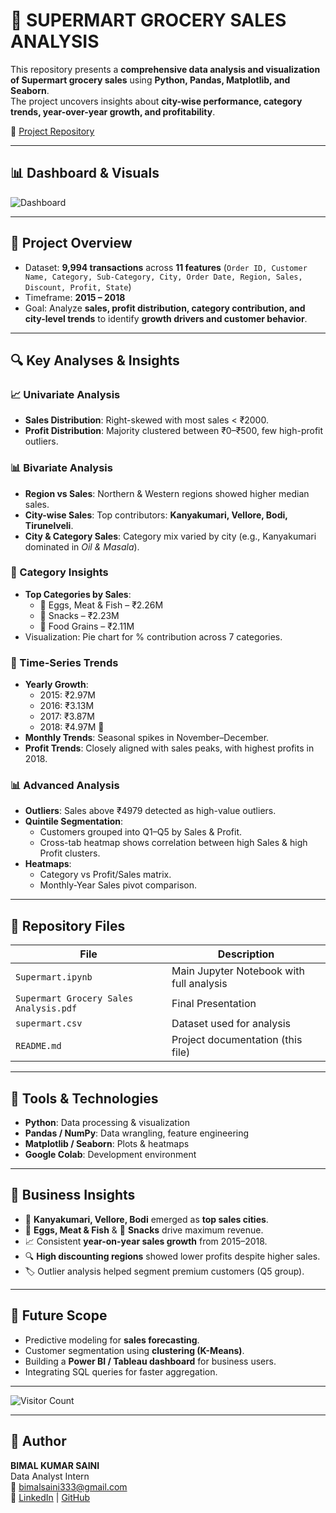 # 🛒 SUPERMART GROCERY SALES ANALYSIS

This repository presents a **comprehensive data analysis and visualization of Supermart grocery sales** using **Python, Pandas, Matplotlib, and Seaborn**.  
The project uncovers insights about **city-wise performance, category trends, year-over-year growth, and profitability**.  

🔗 [Project Repository](https://github.com/SainiBimal/Supermart-Analysis)

---

## 📊 Dashboard & Visuals

![Dashboard](https://github.com/user-attachments/assets/your-dashboard-image.png)

---

## 📌 Project Overview

- Dataset: **9,994 transactions** across **11 features** (`Order ID, Customer Name, Category, Sub-Category, City, Order Date, Region, Sales, Discount, Profit, State`)  
- Timeframe: **2015 – 2018**  
- Goal: Analyze **sales, profit distribution, category contribution, and city-level trends** to identify **growth drivers and customer behavior**.  

---

## 🔍 Key Analyses & Insights

### 📈 Univariate Analysis
- **Sales Distribution**: Right-skewed with most sales < ₹2000.  
- **Profit Distribution**: Majority clustered between ₹0–₹500, few high-profit outliers.  

### 📊 Bivariate Analysis
- **Region vs Sales**: Northern & Western regions showed higher median sales.  
- **City-wise Sales**: Top contributors: **Kanyakumari, Vellore, Bodi, Tirunelveli**.  
- **City & Category Sales**: Category mix varied by city (e.g., Kanyakumari dominated in *Oil & Masala*).  

### 🥦 Category Insights
- **Top Categories by Sales**:
  - 🥇 Eggs, Meat & Fish – ₹2.26M  
  - 🥈 Snacks – ₹2.23M  
  - 🥉 Food Grains – ₹2.11M  
- Visualization: Pie chart for % contribution across 7 categories.  

### 📅 Time-Series Trends
- **Yearly Growth**:
  - 2015: ₹2.97M  
  - 2016: ₹3.13M  
  - 2017: ₹3.87M  
  - 2018: ₹4.97M 🚀  
- **Monthly Trends**: Seasonal spikes in November–December.  
- **Profit Trends**: Closely aligned with sales peaks, with highest profits in 2018.  

### 📊 Advanced Analysis
- **Outliers**: Sales above ₹4979 detected as high-value outliers.  
- **Quintile Segmentation**:
  - Customers grouped into Q1–Q5 by Sales & Profit.  
  - Cross-tab heatmap shows correlation between high Sales & high Profit clusters.  
- **Heatmaps**:
  - Category vs Profit/Sales matrix.  
  - Monthly-Year Sales pivot comparison.  

---

## 📁 Repository Files

| File | Description |
|------|-------------|
| `Supermart.ipynb` | Main Jupyter Notebook with full analysis |
| `Supermart Grocery Sales Analysis.pdf` | Final Presentation |
| `supermart.csv` | Dataset used for analysis |
| `README.md` | Project documentation (this file) |

---

## 🚀 Tools & Technologies

- **Python**: Data processing & visualization  
- **Pandas / NumPy**: Data wrangling, feature engineering  
- **Matplotlib / Seaborn**: Plots & heatmaps  
- **Google Colab**: Development environment  

---

## 📌 Business Insights

- 📍 **Kanyakumari, Vellore, Bodi** emerged as **top sales cities**.  
- 🥩 **Eggs, Meat & Fish** & 🍪 **Snacks** drive maximum revenue.  
- 📈 Consistent **year-on-year sales growth** from 2015–2018.  
- 🔍 **High discounting regions** showed lower profits despite higher sales.  
- 🏷️ Outlier analysis helped segment premium customers (Q5 group).  

---

## 🔮 Future Scope

- Predictive modeling for **sales forecasting**.  
- Customer segmentation using **clustering (K-Means)**.  
- Building a **Power BI / Tableau dashboard** for business users.  
- Integrating SQL queries for faster aggregation.  

---

![Visitor Count](https://komarev.com/ghpvc/?username=SainiBimal&style=flat-square)

---

## 🙌 Author

**BIMAL KUMAR SAINI**  
Data Analyst Intern  
📧 bimalsaini333@gmail.com  
🔗 [LinkedIn](https://www.linkedin.com/in/bimalsaini333/) | [GitHub](https://github.com/SainiBimal)
